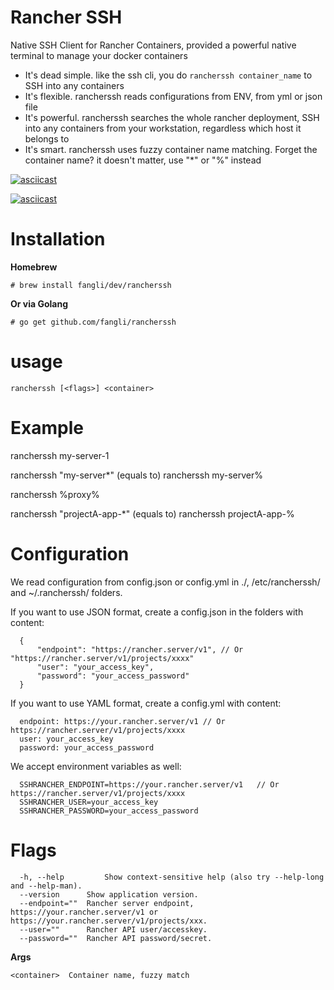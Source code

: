 Rancher SSH
===========

Native SSH Client for Rancher Containers, provided a powerful native terminal to manage your docker containers

  * It's dead simple. like the ssh cli, you do `rancherssh container_name` to SSH into any containers
  * It's flexible. rancherssh reads configurations from ENV, from yml or json file
  * It's powerful. rancherssh searches the whole rancher deployment, SSH into any containers from your workstation, regardless which host it belongs to
  * It's smart. rancherssh uses fuzzy container name matching. Forget the container name? it doesn't matter, use "*" or "%" instead

[![asciicast](demo.gif)](https://asciinema.org/a/83555)

[![asciicast](https://asciinema.org/a/83555.png)](https://asciinema.org/a/83555)

Installation
============

**Homebrew**

`# brew install fangli/dev/rancherssh`


**Or via Golang**

`# go get github.com/fangli/rancherssh`



usage
=====

`rancherssh [<flags>] <container>`

Example
=======

  rancherssh my-server-1
  
  rancherssh "my-server*"  (equals to) rancherssh my-server%
  
  rancherssh %proxy%
  
  rancherssh "projectA-app-*" (equals to) rancherssh projectA-app-%

Configuration
=============

  We read configuration from config.json or config.yml in ./, /etc/rancherssh/ and ~/.rancherssh/ folders.

  If you want to use JSON format, create a config.json in the folders with content:

      {
          "endpoint": "https://rancher.server/v1", // Or "https://rancher.server/v1/projects/xxxx"
          "user": "your_access_key",
          "password": "your_access_password"
      }

  If you want to use YAML format, create a config.yml with content:

      endpoint: https://your.rancher.server/v1 // Or https://rancher.server/v1/projects/xxxx
      user: your_access_key
      password: your_access_password

  We accept environment variables as well:

      SSHRANCHER_ENDPOINT=https://your.rancher.server/v1   // Or https://rancher.server/v1/projects/xxxx
      SSHRANCHER_USER=your_access_key
      SSHRANCHER_PASSWORD=your_access_password


Flags
=====

      -h, --help         Show context-sensitive help (also try --help-long and --help-man).
      --version      Show application version.
      --endpoint=""  Rancher server endpoint, https://your.rancher.server/v1 or https://your.rancher.server/v1/projects/xxx.
      --user=""      Rancher API user/accesskey.
      --password=""  Rancher API password/secret.

**Args**

`<container>  Container name, fuzzy match`

